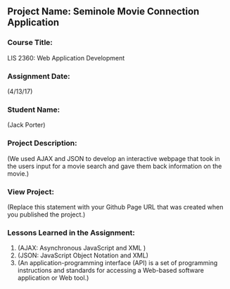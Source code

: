 ## Project Name:  Seminole Movie Connection Application

### Course Title:
LIS 2360:  Web Application Development

### Assignment Date:  
(4/13/17)

### Student Name:  
(Jack Porter)

### Project Description:
(We used AJAX and JSON to develop an interactive webpage that took in the users input for a movie search and gave them back information on the movie.)

### View Project:
(Replace this statement with your Github Page URL that was created when you 
 published the project.)

### Lessons Learned in the Assignment:
1. (AJAX: Asynchronous JavaScript and XML )
2. (JSON: JavaScript Object Notation and XML)
3. (An application-programming interface (API) is a set of programming instructions and standards for accessing a Web-based software application or Web tool.)
